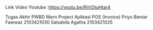 Link Video Youtube :https://youtu.be/RVrDtuHtar4

Tugas Akhir PWBD Mern Project 
Aplikasi POS (Invoice) 
Priyo Bentar Fawwaz 2103421030
Salsabila Agatha 2103421025